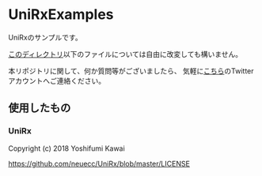 # UniRxExamples

UniRxのサンプルです。

[このディレクトリ]( https://github.com/MasujimaRyohei/UniRxSamples/tree/master/Assets/Samples )以下のファイルについては自由に改変しても構いません。

本リポジトリに関して、何か質問等がございましたら、
気軽に[こちら]( https://twitter.com/MasujimaRyohei )のTwitterアカウントへご連絡ください。

使用したもの
---
### UniRx
Copyright (c) 2018 Yoshifumi Kawai

https://github.com/neuecc/UniRx/blob/master/LICENSE
